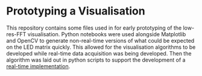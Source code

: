 # Prototyping a Visualisation

This repository contains some files used in for early prototyping of the low-res-FFT visualisation. Python notebooks were used alongside Matplotlib and OpenCV to generate non-real-time versions of what could be expected on the LED matrix quickly. This allowed for the visualisation algorithms to be developed while real-time data acquisition was being developed. Then the algorithm was laid out in python scripts to support the development of a [real-time implementation](https://github.com/rt5-tp/SynaesthetiQ-audiocapture/blob/main/src/FFTProcessor.cpp).

